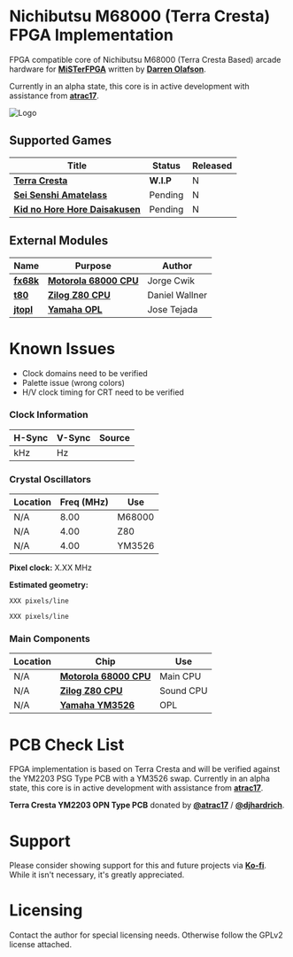 
# Nichibutsu M68000 (Terra Cresta) FPGA Implementation

FPGA compatible core of Nichibutsu M68000 (Terra Cresta Based) arcade hardware for [**MiSTerFPGA**](https://github.com/MiSTer-devel/Main_MiSTer/wiki) written by [**Darren Olafson**](https://twitter.com/Darren__O). 

Currently in an alpha state, this core is in active development with assistance from [**atrac17**](https://github.com/atrac17).

![Logo](https://user-images.githubusercontent.com/32810066/160257413-889da2d8-f968-4bd1-9adc-fb22552f0455.png)

## Supported Games

| Title | Status | Released |
|------|---------|----------|
[**Terra Cresta**](https://en.wikipedia.org/wiki/Terra_Cresta) | **W.I.P** | N |
[**Sei Senshi Amatelass**](https://en.wikipedia.org/wiki/Nihon_Bussan) | Pending | N |
[**Kid no Hore Hore Daisakusen**](http://adb.arcadeitalia.net/dettaglio_mame.php?game_name=horekid&search_id=) | Pending | N |

## External Modules

|Name| Purpose | Author |
|----|---------|--------|
| [**fx68k**](https://github.com/ijor/fx68k) | [**Motorola 68000 CPU**](https://en.wikipedia.org/wiki/Motorola_68000) | Jorge Cwik |
| [**t80**](https://opencores.org/projects/t80) | [**Zilog Z80 CPU**](https://en.wikipedia.org/wiki/Zilog_Z80) | Daniel Wallner |
| [**jtopl**](https://github.com/jotego/jtopl) | [**Yamaha OPL**](https://en.wikipedia.org/wiki/Yamaha_OPL#OPL) | Jose Tejada |

# Known Issues

- Clock domains need to be verified  
- Palette issue (wrong colors)  
- H/V clock timing for CRT need to be verified  

### Clock Information

H-Sync   | V-Sync   | Source    |
---------|----------|-----------|
kHz      | Hz       |           | 

### Crystal Oscillators

Location | Freq (MHz) | Use
---------|------------|-------
N/A      | 8.00       | M68000
N/A      | 4.00       | Z80
N/A      | 4.00       | YM3526

**Pixel clock:** X.XX MHz

**Estimated geometry:**

    XXX pixels/line
  
    XXX pixels/line

### Main Components

Location | Chip | Use |
---------|------|-----|
N/A | [**Motorola 68000 CPU**](https://en.wikipedia.org/wiki/Motorola_68000) | Main CPU |
N/A |  [**Zilog Z80 CPU**](https://en.wikipedia.org/wiki/Zilog_Z80) | Sound CPU |
N/A | [**Yamaha YM3526**](https://en.wikipedia.org/wiki/Yamaha_OPL#OPL) | OPL  |


# PCB Check List

FPGA implementation is based on Terra Cresta and will be verified against the YM2203 PSG Type PCB with a YM3526 swap.
Currently in an alpha state, this core is in active development with assistance from [**atrac17**](https://github.com/atrac17).

**Terra Cresta YM2203 OPN Type PCB** donated by [**@atrac17**](https://twitter.com/_atrac17) / [**@djhardrich**](https://twitter.com/djhardrich).

# Support

Please consider showing support for this and future projects via [**Ko-fi**](https://ko-fi.com/darreno). While it isn't necessary, it's greatly appreciated.

# Licensing

Contact the author for special licensing needs. Otherwise follow the GPLv2 license attached.
